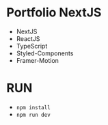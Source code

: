 # Portfolio NextJS
- NextJS
- ReactJS
- TypeScript
- Styled-Components
- Framer-Motion

# RUN
- `npm install`
- `npm run dev`